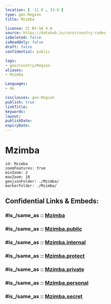 ```yaml
---
location: [ -11.8 , 33.6 ] 
type: geo-Region
title: Mzimba

license: CC BY-SA 4.0
source: https://datahub.io/core/country-codes
isDeleted: false
isReadOnly: false
draft: false
confidential: public

tags:
- geo/Country/Region
aliases:
- Mzimba

Languages:
- de

cssclasses: geo-Region
publish: true
linkTitle: 
keywords: 
layout: 
publishDate: 
expiryDate: 
---
```


# Mzimba

```leaflet
id: Mzimba
zoomFeatures: true 
minZoom: 2 
maxZoom: 18
geojsonFolder: ./Mzimba/
markerFolder: ./Mzimba/
```


## Confidential Links & Embeds: 

### #is_/same_as :: [Mzimba](/_Standards/Earth/Continent/Africa/Africa~East/Malawi/Districts~Malawi/Mzimba.md) 

### #is_/same_as :: [Mzimba.public](/_public/Earth/Continent/Africa/Africa~East/Malawi/Districts~Malawi/Mzimba.public.md) 

### #is_/same_as :: [Mzimba.internal](/_internal/Earth/Continent/Africa/Africa~East/Malawi/Districts~Malawi/Mzimba.internal.md) 

### #is_/same_as :: [Mzimba.protect](/_protect/Earth/Continent/Africa/Africa~East/Malawi/Districts~Malawi/Mzimba.protect.md) 

### #is_/same_as :: [Mzimba.private](/_private/Earth/Continent/Africa/Africa~East/Malawi/Districts~Malawi/Mzimba.private.md) 

### #is_/same_as :: [Mzimba.personal](/_personal/Earth/Continent/Africa/Africa~East/Malawi/Districts~Malawi/Mzimba.personal.md) 

### #is_/same_as :: [Mzimba.secret](/_secret/Earth/Continent/Africa/Africa~East/Malawi/Districts~Malawi/Mzimba.secret.md)

